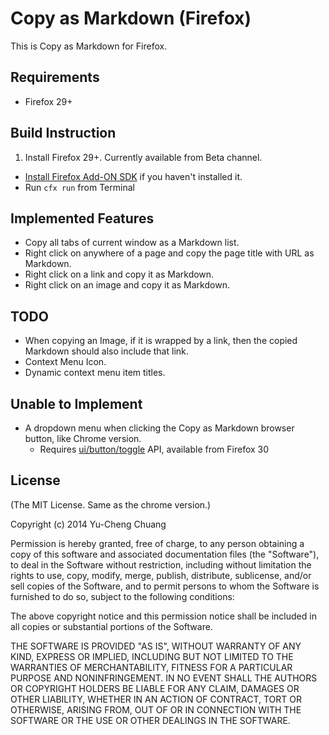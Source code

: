 # Copy as Markdown (Firefox)

This is Copy as Markdown for Firefox.

## Requirements

* Firefox 29+

## Build Instruction

1. Install Firefox 29+. Currently available from Beta channel.
* [Install Firefox Add-ON SDK](https://developer.mozilla.org/en-US/Add-ons/SDK/Tutorials/Installation) if you haven't installed it.
* Run `cfx run` from Terminal

## Implemented Features

* Copy all tabs of current window as a Markdown list.
* Right click on anywhere of a page and copy the page title with URL as Markdown.
* Right click on a link and copy it as Markdown.
* Right click on an image and copy it as Markdown.

## TODO

* When copying an Image, if it is wrapped by a link, then the copied Markdown should also include that link.
* Context Menu Icon.
* Dynamic context menu item titles.

## Unable to Implement

* A dropdown menu when clicking the Copy as Markdown browser button, like Chrome version.
  * Requires [ui/button/toggle](https://developer.mozilla.org/en-US/Add-ons/SDK/Low-Level_APIs/ui_button_toggle#Attaching_panels_to_buttons) API, available from Firefox 30

## License

(The MIT License. Same as the chrome version.)

Copyright (c) 2014 Yu-Cheng Chuang

Permission is hereby granted, free of charge, to any person obtaining a copy
of this software and associated documentation files (the "Software"), to deal
in the Software without restriction, including without limitation the rights
to use, copy, modify, merge, publish, distribute, sublicense, and/or sell
copies of the Software, and to permit persons to whom the Software is
furnished to do so, subject to the following conditions:

The above copyright notice and this permission notice shall be included in
all copies or substantial portions of the Software.

THE SOFTWARE IS PROVIDED "AS IS", WITHOUT WARRANTY OF ANY KIND, EXPRESS OR
IMPLIED, INCLUDING BUT NOT LIMITED TO THE WARRANTIES OF MERCHANTABILITY,
FITNESS FOR A PARTICULAR PURPOSE AND NONINFRINGEMENT. IN NO EVENT SHALL THE
AUTHORS OR COPYRIGHT HOLDERS BE LIABLE FOR ANY CLAIM, DAMAGES OR OTHER
LIABILITY, WHETHER IN AN ACTION OF CONTRACT, TORT OR OTHERWISE, ARISING FROM,
OUT OF OR IN CONNECTION WITH THE SOFTWARE OR THE USE OR OTHER DEALINGS IN
THE SOFTWARE.
